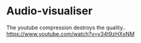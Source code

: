 # Audio-visualiser
The youtube compression destroys the quality..<br/>
https://www.youtube.com/watch?v=v34t9zHXxNM
